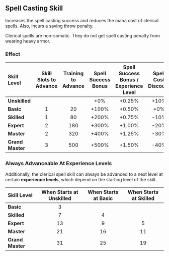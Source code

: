 ## Spell Casting Skill

Increases the spell casting success and reduces the mana cost of clerical spells. Also, incurs a saving throw penalty.

Clerical spells are non-somatic. They do not get spell casting penalty from wearing heavy armor.

### Effect

| Skill Level | Skill Slots to Advance | Training to Advance | Spell Success Bonus | Spell Success Bonus / Experience Level | Spell Cost Discount | Saving Throw Modifier |
| :---------- | :--------------------: | :-----------------: | :-----------------: | :------------------------------------: | :-----------------: | :-------------------: |
| **Unskilled** | | | +0% | +0.25% | +10% | +3 |
| **Basic** | 1 | 20 | +100% | +0.50% | +0% | +0 |
| **Skilled** | 1 | 80 | +200% | +0.75% | -10% | -3 |
| **Expert** | 2 | 180 | +300% | +1.00% | -20% | -6 |
| **Master** | 2 | 320 | +400% | +1.25% | -30% | -9 |
| **Grand Master** | 3 | 500 | +500% | +1.50% | -40% | -12 |

### Always Advanceable At Experience Levels

Additionally, the clerical spell skill can always be advanced to a next level at certain **experience levels**, which depend on the starting level of the skill.

| Skill Level | When Starts at Unskilled | When Starts at Basic | When Starts at Skilled | 
| :---------- | :----------------------: | :------------------: | :--------------------: |
| **Basic** | 3 | | |
| **Skilled** | 7 | 4 |
| **Expert** | 13 | 9 | 5 |
| **Master** | 21 | 16 | 11 |
| **Grand Master** | 31 | 25 | 19 |
